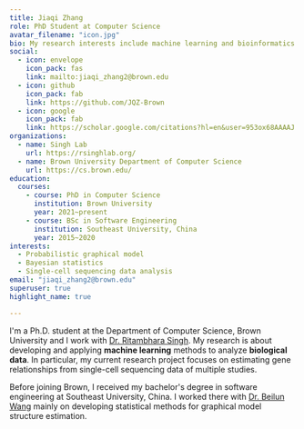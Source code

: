 ```yaml
---
title: Jiaqi Zhang
role: PhD Student at Computer Science
avatar_filename: "icon.jpg"
bio: My research interests include machine learning and bioinformatics.
social:
  - icon: envelope
    icon_pack: fas
    link: mailto:jiaqi_zhang2@brown.edu
  - icon: github
    icon_pack: fab
    link: https://github.com/JQZ-Brown
  - icon: google
    icon_pack: fab
    link: https://scholar.google.com/citations?hl=en&user=953ox68AAAAJ
organizations:
  - name: Singh Lab
    url: https://rsinghlab.org/
  - name: Brown University Department of Computer Science
    url: https://cs.brown.edu/
education:
  courses:
    - course: PhD in Computer Science
      institution: Brown University
      year: 2021~present
    - course: BSc in Software Engineering
      institution: Southeast University, China
      year: 2015~2020
interests:
  - Probabilistic graphical model
  - Bayesian statistics
  - Single-cell sequencing data analysis
email: "jiaqi_zhang2@brown.edu"
superuser: true
highlight_name: true

---
```


I'm a Ph.D. student at the Department of Computer Science, Brown University and I work with [Dr. Ritambhara Singh](https://rsinghlab.org/). My research is about developing and applying **machine learning** methods to analyze **biological data**. In particular, my current research project focuses on estimating gene relationships from single-cell sequencing data of multiple studies.  

Before joining Brown, I received my bachelor's degree in software engineering at Southeast University, China. I worked there with [Dr. Beilun Wang](https://cse.seu.edu.cn/2019/0105/c23024a257533/pagem.htm) mainly on developing statistical methods for graphical model structure estimation. 